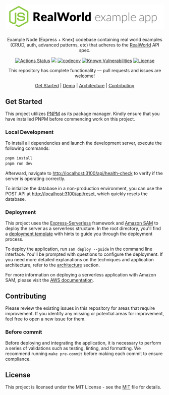 # ![Node.js / Express / Typescript / MySql / Knex Example App](./.github/images/logo.png)

<p align="center">
  Example Node (Express + Knex) codebase containing real world examples (CRUD, auth, advanced patterns, etc) that adheres to the <a href="https://github.com/gothinkster/realworld-example-apps">RealWorld</a> API spec.
</p>

<!-- The badges section -->
<p align="center">
<a href="https://github.com/kenyipp/realworld-nodejs-example-app/actions/workflows/ci.yml"><img src="https://github.com/kenyipp/realworld-nodejs-example-app/workflows/CI/badge.svg" alt="Actions Status"></a>
<a href="https://app.codacy.com/gh/kenyipp/realworld-nodejs-example-app/dashboard?utm_source=gh&utm_medium=referral&utm_content=&utm_campaign=Badge_grade"><img src="https://img.shields.io/codacy/grade/d920979be4dc45feb55dcd462ef88229" /></a>
<a href="https://codecov.io/gh/kenyipp/realworld-nodejs-example-app"><img src="https://codecov.io/gh/kenyipp/realworld-nodejs-example-app/branch/master/graph/badge.svg?token=AMBNXM57T8" alt="codecov"></a>
<!-- Snyk.io vulnerabilities badge -->
<a href="https://snyk.io/test/github/kenyipp/realworld-nodejs-example-app"><img src="https://snyk.io/test/github/kenyipp/realworld-nodejs-example-app/badge.svg" alt="Known Vulnerabilities"></a>
<!-- Shields.io license badge -->
<a href="https://github.com/kenyipp/realworld-nodejs-example-app/blob/master/LICENSE"><img alt="License" src="https://img.shields.io/npm/l/downsample"/></a>
</p>

<p align="center"> This repository has complete functionality — pull requests and issues are welcome! </p>

<p align="center">
	<a href="#get_started">Get Started</a>
	<span>|</span>
	<a href="#demo">Demo</a>
	<span>|</span>
	<a href="#architecture">Architecture</a>
	<span>|</span>
	<a href="#contributing">Contributing</a>
</p>

<a id="get_started"></a>

## Get Started
This project utilizes [PNPM](https://pnpm.io) as its package manager. Kindly ensure that you have installed PNPM before commencing work on this project.

### Local Development

To install all dependencies and launch the development server, execute the following commands:

```sh
pnpm install
pnpm run dev
```

Afterward, navigate to [http://localhost:3100/api/health-check](http://localhost:3100/api/health-check) to verify if the server is operating correctly.

To initialize the database in a non-production environment, you can use the POST API at [http://localhost:3100/api/reset](http://localhost:3100/api/reset), which quickly resets the database.

### Deployment

This project uses the [Express-Serverless](https://github.com/vendia/serverless-express) framework and [Amazon SAM](https://aws.amazon.com/tw/serverless/sam) to deploy the server as a serverless structure. In the root directory, you'll find a [deployment template](./template.yaml) with hints to guide you through the deployment process.

To deploy the application, run `sam deploy --guide` in the command line interface. You'll be prompted with questions to configure the deployment. If you need more detailed explanations on the techniques and application architecture, refer to the <a href="#architecture">architecture</a> section.

For more information on deploying a serverless application with Amazon SAM, please visit the [AWS documentation](https://docs.aws.amazon.com/serverless-application-model/?icmpid=docs_homepage_compute).

<a id="contributing"></a>

## Contributing

Please review the existing issues in this repository for areas that require improvement.
If you identify any missing or potential areas for improvement, feel free to open a new issue for them.

### Before commit

Before deploying and integrating the application, it is necessary to perform a series of validations such as testing, linting, and formatting. We recommend running `make pre-commit` before making each commit to ensure compliance.

## License
This project is licensed under the MIT License - see the [MIT](LICENSE) file for details.
